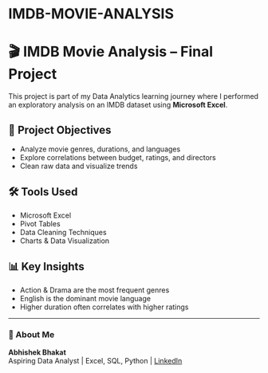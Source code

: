 # IMDB-MOVIE-ANALYSIS
# 🎬 IMDB Movie Analysis – Final Project

This project is part of my Data Analytics learning journey where I performed an exploratory analysis on an IMDB dataset using **Microsoft Excel**.

## 📌 Project Objectives
- Analyze movie genres, durations, and languages
- Explore correlations between budget, ratings, and directors
- Clean raw data and visualize trends

## 🛠️ Tools Used
- Microsoft Excel
- Pivot Tables
- Data Cleaning Techniques
- Charts & Data Visualization

## 📊 Key Insights
- Action & Drama are the most frequent genres
- English is the dominant movie language
- Higher duration often correlates with higher ratings

---

### 🚀 About Me
**Abhishek Bhakat**  
Aspiring Data Analyst | Excel, SQL, Python | [LinkedIn](https://www.linkedin.com/in/abhishek-bhakat)
